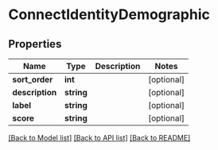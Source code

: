 # ConnectIdentityDemographic

## Properties
Name | Type | Description | Notes
------------ | ------------- | ------------- | -------------
**sort_order** | **int** |  | [optional] 
**description** | **string** |  | [optional] 
**label** | **string** |  | [optional] 
**score** | **string** |  | [optional] 

[[Back to Model list]](../../README.md#documentation-for-models) [[Back to API list]](../../README.md#documentation-for-api-endpoints) [[Back to README]](../../README.md)

